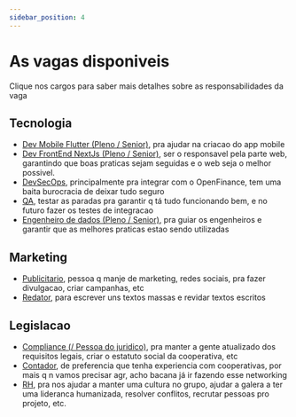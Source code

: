 ```yaml
---
sidebar_position: 4
---
```


# As vagas disponiveis

Clique nos cargos para saber mais detalhes sobre as responsabilidades da vaga

## Tecnologia

- [Dev Mobile Flutter (Pleno / Senior)](./tech/responsabilities#desenvolvedor), pra ajudar na criacao do app mobile
- [Dev FrontEnd NextJs (Pleno / Senior)](./tech/responsabilities#desenvolvedor), ser o responsavel pela parte web, garantindo que boas praticas sejam seguidas e o web seja o melhor possivel.
- [DevSecOps](./tech/responsabilities#devsecops), principalmente pra integrar com o OpenFinance, tem uma baita burocracia de deixar tudo seguro
- [QA](./tech/responsabilities#qa), testar as paradas pra garantir q tá tudo funcionando bem, e no futuro fazer os testes de integracao
- [Engenheiro de dados (Pleno / Senior)](./tech/responsabilities#engenheiro-de-dados), pra guiar os engenheiros e garantir que as melhores praticas estao sendo utilizadas

## Marketing

- [Publicitario](./marketing/responsabilities#publicitário), pessoa q manje de marketing, redes sociais, pra fazer divulgacao, criar campanhas, etc
- [Redator](./marketing/responsabilities#redator), para escrever uns textos massas e revidar textos escritos

## Legislacao

- [Compliance (/ Pessoa do juridico)](./legal/responsabilities#compliance), pra manter a gente atualizado dos requisitos legais, criar o estatuto social da cooperativa, etc
- [Contador](./legal/responsabilities#contador), de preferencia que tenha experiencia com cooperativas, por mais q n vamos precisar agr, acho bacana já ir fazendo esse networking
- [RH](./legal/responsabilities#rh), pra nos ajudar a manter uma cultura no grupo, ajudar a galera a ter uma lideranca humanizada, resolver conflitos, recrutar pessoas pro projeto, etc.
